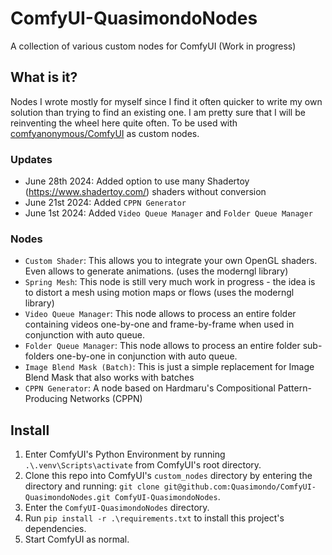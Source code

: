 # ComfyUI-QuasimondoNodes
A collection of various custom nodes for ComfyUI (Work in progress)

## What is it?

Nodes I wrote mostly for myself since I find it often quicker to write my own solution than trying to find an existing one. I am pretty sure that I will be reinventing the wheel here quite often.
To be used with [comfyanonymous/ComfyUI](https://github.com/comfyanonymous/ComfyUI) as custom nodes.

### Updates
* June 28th 2024: Added option to use many Shadertoy (https://www.shadertoy.com/) shaders without conversion
* June 21st 2024: Added `CPPN Generator`
* June 1st 2024: Added `Video Queue Manager` and `Folder Queue Manager`

### Nodes

* `Custom Shader`: This allows you to integrate your own OpenGL shaders. Even allows to generate animations. (uses the moderngl library)
* `Spring Mesh`: This node is still very much work in progress - the idea is to distort a mesh using motion maps or flows  (uses the moderngl library)
* `Video Queue Manager`: This node allows to process an entire folder containing videos one-by-one and frame-by-frame when used in conjunction with auto queue.
* `Folder Queue Manager`: This node allows to process an entire folder sub-folders one-by-one in conjunction with auto queue.
* `Image Blend Mask (Batch)`: This is just a simple replacement for Image Blend Mask that also works with batches
* `CPPN Generator`: A node based on Hardmaru's Compositional Pattern-Producing Networks (CPPN)

## Install

1. Enter ComfyUI's Python Environment by running `.\.venv\Scripts\activate` from ComfyUI's root directory.
2. Clone this repo into ComfyUI's `custom_nodes` directory by entering the directory and running: `git clone git@github.com:Quasimondo/ComfyUI-QuasimondoNodes.git ComfyUI-QuasimondoNodes`.
3. Enter the `ComfyUI-QuasimondoNodes` directory.
4. Run `pip install -r .\requirements.txt` to install this project's dependencies.
5. Start ComfyUI as normal.



